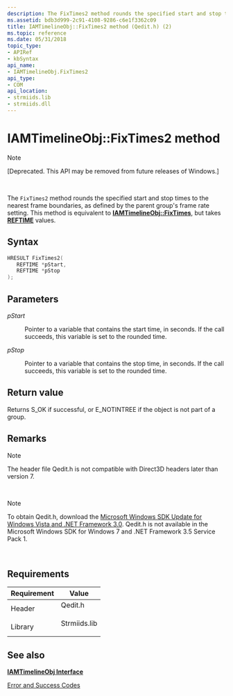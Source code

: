```yaml
---
description: The FixTimes2 method rounds the specified start and stop times to the nearest frame boundaries, as defined by the parent group's frame rate setting. This method is equivalent to IAMTimelineObj::FixTimes, but takes REFTIME values.
ms.assetid: bdb3d999-2c91-4108-9286-c6e1f3362c09
title: IAMTimelineObj::FixTimes2 method (Qedit.h) (2)
ms.topic: reference
ms.date: 05/31/2018
topic_type: 
- APIRef
- kbSyntax
api_name: 
- IAMTimelineObj.FixTimes2
api_type: 
- COM
api_location: 
- strmiids.lib
- strmiids.dll
---
```


# IAMTimelineObj::FixTimes2 method

> [!Note]  
> \[Deprecated. This API may be removed from future releases of Windows.\]

 

The `FixTimes2` method rounds the specified start and stop times to the nearest frame boundaries, as defined by the parent group's frame rate setting. This method is equivalent to [**IAMTimelineObj::FixTimes**](iamtimelineobj-fixtimes.md), but takes [**REFTIME**](reftime.md) values.

## Syntax


```C++
HRESULT FixTimes2(
   REFTIME *pStart,
   REFTIME *pStop
);
```



## Parameters

<dl> <dt>

*pStart* 
</dt> <dd>

Pointer to a variable that contains the start time, in seconds. If the call succeeds, this variable is set to the rounded time.

</dd> <dt>

*pStop* 
</dt> <dd>

Pointer to a variable that contains the stop time, in seconds. If the call succeeds, this variable is set to the rounded time.

</dd> </dl>

## Return value

Returns S\_OK if successful, or E\_NOTINTREE if the object is not part of a group.

## Remarks

> [!Note]  
> The header file Qedit.h is not compatible with Direct3D headers later than version 7.

 

> [!Note]  
> To obtain Qedit.h, download the [Microsoft Windows SDK Update for Windows Vista and .NET Framework 3.0](https://msdn.microsoft.com/windowsvista/bb980924.aspx). Qedit.h is not available in the Microsoft Windows SDK for Windows 7 and .NET Framework 3.5 Service Pack 1.

 

## Requirements



| Requirement | Value |
|--------------------|-----------------------------------------------------------------------------------------|
| Header<br/>  | <dl> <dt>Qedit.h</dt> </dl>      |
| Library<br/> | <dl> <dt>Strmiids.lib</dt> </dl> |



## See also

<dl> <dt>

[**IAMTimelineObj Interface**](iamtimelineobj.md)
</dt> <dt>

[Error and Success Codes](error-and-success-codes.md)
</dt> </dl>

 

 




